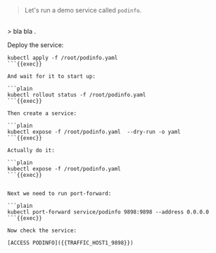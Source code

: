 
> Let's run a demo service called `podinfo`.
<br>
> bla bla .

Deploy the service:

```plain
kubectl apply -f /root/podinfo.yaml
```{{exec}}

And wait for it to start up:

```plain
kubectl rollout status -f /root/podinfo.yaml
```{{exec}}

Then create a service:

```plain
kubectl expose -f /root/podinfo.yaml  --dry-run -o yaml
```{{exec}}

Actually do it:

```plain
kubectl expose -f /root/podinfo.yaml
```{{exec}}


Next we need to run port-forward:

```plain
kubectl port-forward service/podinfo 9898:9898 --address 0.0.0.0
```{{exec}}

Now check the service:

[ACCESS PODINFO]({{TRAFFIC_HOST1_9898}})